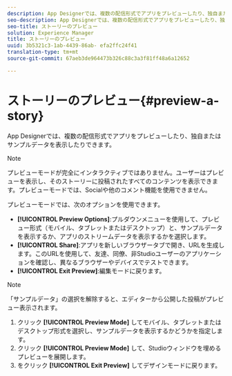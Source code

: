 ```yaml
---
description: App Designerでは、複数の配信形式でアプリをプレビューしたり、独自またはサンプルデータを表示したりできます。
seo-description: App Designerでは、複数の配信形式でアプリをプレビューしたり、独自またはサンプルデータを表示したりできます。
seo-title: ストーリーのプレビュー
solution: Experience Manager
title: ストーリーのプレビュー
uuid: 3b5321c3-1ab-4439-86ab- efa2ffc24f41
translation-type: tm+mt
source-git-commit: 67aeb3de964473b326c88c3a3f81ff48a6a12652

---
```



# ストーリーのプレビュー{#preview-a-story}

App Designerでは、複数の配信形式でアプリをプレビューしたり、独自またはサンプルデータを表示したりできます。

>[!NOTE]
>
>プレビューモードが完全にインタラクティブではありません。ユーザーはプレビューを表示し、そのストーリーに投稿されたすべてのコンテンツを表示できます。プレビューモードでは、Socialや他のコメント機能を使用できません。

プレビューモードでは、次のオプションを使用できます。

* **[!UICONTROL Preview Options]**:プルダウンメニューを使用して、プレビュー形式（モバイル、タブレットまたはデスクトップ）と、サンプルデータを表示するか、アプリのストリームデータを表示するかを選択します。
* **[!UICONTROL Share]**:アプリを新しいブラウザータブで開き、URLを生成します。このURLを使用して、友達、同僚、非Studioユーザーのアプリケーションを確認し、異なるブラウザーやデバイスでテストできます。
* **[!UICONTROL Exit Preview]**:編集モードに戻ります。

>[!NOTE]
>
>「サンプルデータ」の選択を解除すると、エディターから公開した投稿がプレビュー表示されます。

1. クリック **[!UICONTROL Preview Mode]** してモバイル、タブレットまたはデスクトップ形式を選択し、サンプルデータを表示するかどうかを指定します。
1. クリック **[!UICONTROL Preview Mode]** して、Studioウィンドウを埋めるプレビューを展開します。
1. をクリック **[!UICONTROL Exit Preview]** してデザインモードに戻ります。

